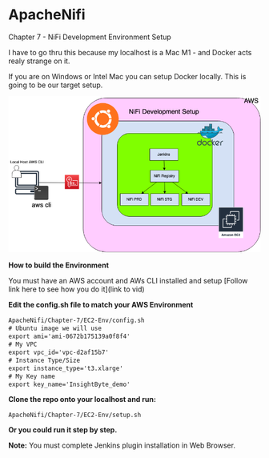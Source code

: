 # ApacheNifi

Chapter 7 - NiFi Development Environment Setup

I have to go thru this because my localhost is a Mac M1 - and Docker acts realy strange on it. 

If you are on Windows or Intel Mac you can setup Docker locally. 
This is going to be our target setup.


![Chapter 7 - NiFi Development Environment Setup](https://github.com/InsightByte/ApacheNifi/blob/main/Chapter-7/images/NIFI%20DEVELOPMENT.png)

**How to build the Environment**

You must have an AWS account and AWs CLI installed and setup [Follow link here to see how you do it](link to vid)


**Edit the config.sh file to match your AWS Environment**
```
ApacheNifi/Chapter-7/EC2-Env/config.sh
# Ubuntu image we will use
export ami='ami-0672b175139a0f8f4'
# My VPC 
export vpc_id='vpc-d2af15b7' 
# Instance Type/Size
export instance_type='t3.xlarge'
# My Key name
export key_name='InsightByte_demo'

```

**Clone the repo onto your localhost and run:**
```
ApacheNifi/Chapter-7/EC2-Env/setup.sh

```

**Or you could run it step by step.**

**Note:**
You must complete Jenkins plugin installation in Web Browser.

